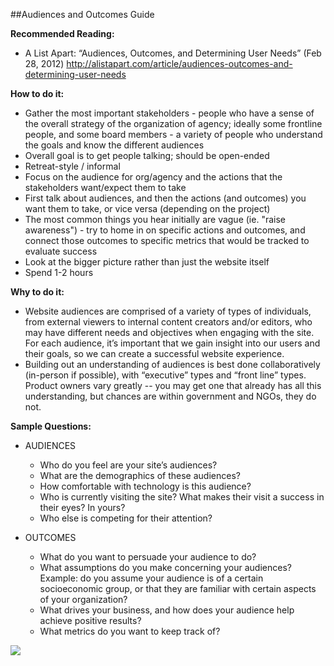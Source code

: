 ##Audiences and Outcomes Guide

**Recommended Reading:**

- A List Apart: “Audiences, Outcomes, and Determining User Needs” (Feb 28, 2012)
http://alistapart.com/article/audiences-outcomes-and-determining-user-needs

**How to do it:** 

- Gather the most important stakeholders - people who have a sense of the overall strategy of the organization of agency; ideally some frontline people, and some board members - a variety of people who understand the goals and know the different audiences
- Overall goal is to get people talking; should be open-ended
- Retreat-style / informal
- Focus on the audience for org/agency and the actions that the stakeholders want/expect them to take
- First talk about audiences, and then the actions (and outcomes) you want them to take, or vice versa (depending on the project) 
- The most common things you hear initially are vague (ie. "raise awareness") - try to home in on specific actions and outcomes, and connect those outcomes to specific metrics that would be tracked to evaluate success 
- Look at the bigger picture rather than just the website itself
- Spend 1-2 hours 

**Why to do it:**

- Website audiences are comprised of a variety of types of individuals, from external viewers to internal content creators and/or editors, who may have different needs and objectives when engaging with the site. For each audience, it’s important that we gain insight into our users and their goals, so we can create a successful website experience. 
- Building out an understanding of audiences is best done collaboratively (in-person if possible), with “executive” types and “front line” types.  Product owners vary greatly -- you may get one that already has all this understanding, but chances are within government and NGOs, they do not.

**Sample Questions:**

- AUDIENCES
	- Who do you feel are your site’s audiences?
	- What are the demographics of these audiences?
	- How comfortable with technology is this audience?
	- Who is currently visiting the site? What makes their visit a success in their eyes? In yours?
	- Who else is competing for their attention?

- OUTCOMES
	- What do you want to persuade your audience to do?
	- What assumptions do you make concerning your audiences? Example: do you assume your audience is of a certain socioeconomic group, or that they are familiar with certain aspects of your organization?
	- What drives your business, and how does your audience help achieve positive results?
	- What metrics do you want to keep track of?

<img src="../../agile-baseline/teach-a&o.jpg">
